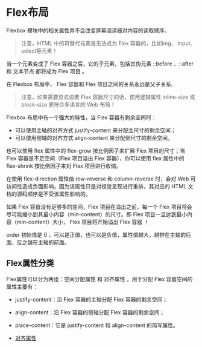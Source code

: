 # Flex布局

Flexbox 模块中的相关属性并不会改变屏幕阅读器对内容的读取顺序。

> 注意，HTML 中的可替代元素是无法成为 Flex 容器的，比如img、 input、 select等元素！

当一个元素变成了 Flex 容器之后，它的子元素，包括其伪元素 ::before 、::after 和 文本节点 都将成为 Flex 项目 。

在 Flexbox 布局中， Flex 容器和 Flex 项目之间的关系永远是父子关系.

> 注意，如果需要显式设置 Flex 容器尺寸的话，使用逻辑属性 inline-size 或 block-size 更符合多语言的 Web 布局！

Flexbox 布局中有一个强大的特性，当 Flex 容器有剩余空间时：

* 可以使用主轴的对齐方式 justify-content 来分配主尺寸的剩余空间；
* 可以使用侧轴的对齐方式 align-content 来分配侧尺寸的剩余空间。

也可以使用 flex 属性中的 flex-grow 按比例因子来扩展 Flex 项目的尺寸；当 Flex 容器是不足空间（Flex 项目溢出 Flex 容器），你可以使用 flex 属性中的 flex-shrink 按比例因子来对 Flex 项目进行收缩。

在使用 flex-direction 属性值 row-reverse 和 column-reverse 时，会对 Web 可访问性造成负面影响，因为该属性只是对视觉呈现进行重排，其对应的 HTML 文档的源码顺序是不受该属性影响的。

如果 Flex 容器没有足够多的空间，Flex 项目在溢出之前，每一个 Flex 项目将会尽可能缩小到其最小内容（min-content）的尺寸。即 Flex 项目一旦达到最小内容（min-content）大小， Flex 项目将开始溢出 Flex 容器 ！

order 初始值是 0 ，可以是正值，也可以是负值，属性值越大，越排在主轴的后面，反之越在主轴的前面。

## Flex属性分类

Flex属性可以分为两组：空间分配属性 和 对齐属性 。用于分配 Flex 容器空间的属性主要有：

* justify-content：沿 Flex 容器的主轴分配 Flex 容器的剩余空间；
* align-content：沿 Flex 容器的侧轴分配 Flex 容器的剩余空间；
* place-content：它是 justify-content 和 align-content 的简写属性。

* [对齐属性](./align.md)
